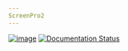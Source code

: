 ```yaml
---
ScreenPro2
---
```


[![image](https://img.shields.io/pypi/v/screenpro2.svg)](https://pypi.python.org/pypi/screenpro2)
[![Documentation Status](https://readthedocs.org/projects/screenpro2/badge/?version=latest)](https://screenpro2.readthedocs.io/en/latest/?version=latest)
